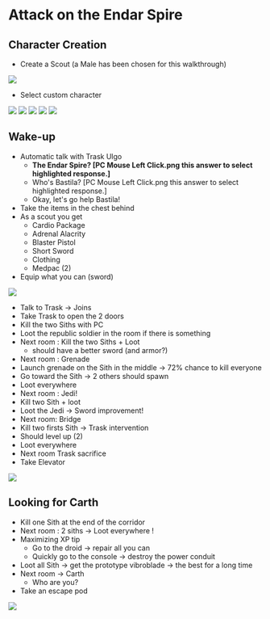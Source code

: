 Attack on the Endar Spire
================


## Character Creation

- Create a Scout (a Male has been chosen for this walkthrough)

![](../resources/images/screenshots/classSelect.png)

- Select custom character

![](../resources/images/screenshots/customCharacter.png)
![](../resources/images/screenshots/portraitSelect.png)
![](../resources/images/screenshots/attributesSelect.png)
![](../resources/images/screenshots/skillsSelect.png)
![](../resources/images/screenshots/featsSelect.png)




## Wake-up

 - Automatic talk with Trask Ulgo  
   - **The Endar Spire? [PC Mouse Left Click.png this answer to select highlighted response.]**
   - Who's Bastila? [PC Mouse Left Click.png this answer to select highlighted response.]
   - Okay, let's go help Bastila!
 - Take the items in the chest behind
 - As a scout you get
   - Cardio Package
   - Adrenal Alacrity
   - Blaster Pistol
   - Short Sword
   - Clothing
   - Medpac (2)
 - Equip what you can (sword)
 
 ![](../resources/images/screenshots/firstLootInventory.png)
 
- Talk to Trask -> Joins
- Take Trask to open the 2 doors
- Kill the two Siths with PC
- Loot the republic soldier in the room if there is something
- Next room : Kill the two Siths + Loot
    - should have a better sword (and armor?)
- Next room : Grenade
- Launch grenade on the Sith in the middle -> 72% chance to kill everyone
- Go toward the Sith -> 2 others should spawn
- Loot everywhere
- Next room : Jedi!
- Kill two Sith + loot
- Loot the Jedi -> Sword improvement!
- Next room: Bridge
- Kill two firsts Sith -> Trask intervention
- Should level up (2)
- Loot everywhere
- Next room Trask sacrifice
- Take Elevator
 
![](../resources/images/screenshots/traskSuicide.png)
 
## Looking for Carth
- Kill one Sith at the end of the corridor
- Next room : 2 siths -> Loot everywhere !
- Maximizing XP tip
    - Go to the droid -> repair all you can
    - Quickly go to the console -> destroy the power conduit
- Loot all Sith -> get the prototype vibroblade -> the best for a long time
- Next room -> Carth
    - Who are you?
- Take an escape pod

![](../resources/images/screenshots/meetingCarth.png)

 
  
